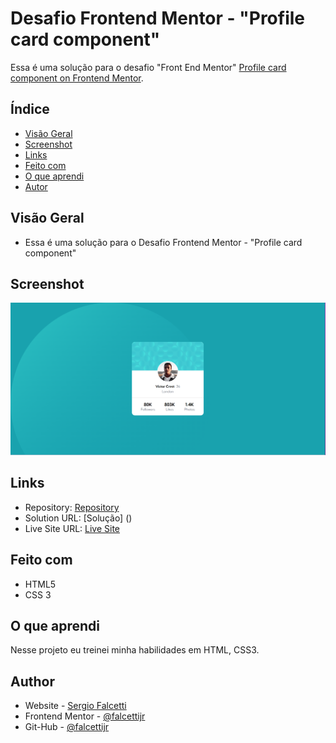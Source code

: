 # Desafio Frontend Mentor - "Profile card component"

Essa é uma solução para o desafio "Front End Mentor" [Profile card component on Frontend Mentor](https://www.frontendmentor.io/challenges/profile-card-component-cfArpWshJ). 

## Índice

- [Visão Geral](#visão-geral)
- [Screenshot](#screenshot)
- [Links](#links)
- [Feito com](#Feito-com)
- [O que aprendi](#o-que-aprendi)
- [Autor](#autor)


## Visão Geral

- Essa é uma solução para o Desafio Frontend Mentor - "Profile card component"

## Screenshot

![Screenshot](screenshotprofile.png)

## Links

- Repository: [Repository](https://github.com/falcettijr/profileCard)
- Solution URL: [Solução] ()
- Live Site URL: [Live Site](https://falcettijr.github.io/profileCard/)

## Feito com

- HTML5 
- CSS 3 

## O que aprendi

Nesse projeto eu treinei minha habilidades em HTML, CSS3.


## Author

- Website - [Sergio Falcetti](https://beacons.ai/sergiofalcetti)
- Frontend Mentor - [@falcettijr](https://www.frontendmentor.io/profile/falcettijr)
- Git-Hub - [@falcettijr](https://github.com/falcettijr)
 

 
